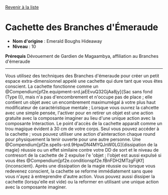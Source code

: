 [Revenir à la liste](..)

# Cachette des Branches d'Émeraude

 * **Nom d'origine** : Emerald Boughs Hideaway
 * **Niveau** : 10


<p><span id="ctl00_MainContent_DetailedOutput"><strong>Prérequis</strong> Dévouement de Gardien de Magaambya, affiliation au Branches d'émeraude<br></span></p>
<hr>
<p>Vous utilisez des techniques des Branches d'émeraude pour créer un petit espace extra-dimensionnel appelé une cachette qui dure tant que vous êtes conscient. La cachette fonctionne comme un @Compendium[pf2e.equipment-srd.jaEEvuQ32GjAa8jy]{Sac sans fond (Type I)}, mais n'a pas d'encombrement et n'occupe pas de place ; elle contient un objet avec un encombrement maximumégal à votre plus haut modificateur de caractéristique mentale ; Lorsque vous ouvrez la cahcette avec une simple pensée, l'activer pour en retirer un objet est une action gratuite avec la composante imaginer au lieu d'une unique action avec la composante Interaction. Le point d'accès de la cachette apparaît comme un trou magique évident à 30 cm de votre corps. Seul vous pouvez accéder à la cachette ; vous pouvez utiliser une action d'ainteraction chaque round pour physiquement la tenir ouverte pour une autre personne. Une @Compendium[pf2e.spells-srd.9HpwDN4MYQJnW0LG]{dissipation de la magie} réussie ou un effet similaire contre votre DD de sort et le niveau de contresort de la cachette de 2 expulse l'e 'objet ; l'objet est aussi expulsé si vous êtes @Compendium[pf2e.conditionspf2e.fBnFDH2MTzgFijKf]{inconscient}. Après une dissipation de la magie réussie ou lorsque vous redevenez conscient, la cachette se reforme immédiatement sans quee vous n'ayez à entreprendre d'autre action. Vous pouvez aussi dissiper la cachette (lorsqu'elle est vide) ou la reformer en utilisant une unique action avec la composante imaginer.&nbsp;</p>